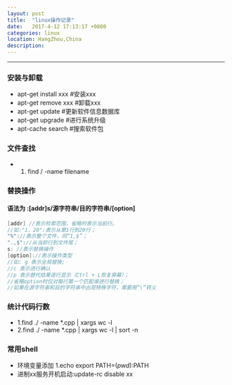 ```yaml
---
layout: post
title:  "linux操作记录"
date:   2017-4-12 17:13:17 +0800
categories: linux 
location: HangZhou,China 
description:  
---
```

---

### 安装与卸载
* apt-get install xxx #安装xxx
* apt-get remove xxx  #卸载xxx
* apt-get update      #更新软件信息数据库 
* apt-get upgrade     #进行系统升级 
* apt-cache search    #搜索软件包 
### 文件查找
* 1. find / -name filename 
### 替换操作    
#### 语法为 :[addr]s/源字符串/目的字符串/[option]
```c++
[addr] //表示检索范围，省略时表示当前行。
//如:"1，20":表示从第1行到20行；
"%"://表示整个文件，同“1,$”；
".,$"://从当前行到文件尾；
s: //表示替换操作
[option]://表示操作类型
//如: g 表示全局替换; 
//c 表示进行确认
//p 表示替代结果逐行显示（Ctrl + L恢复屏幕）；
//省略option时仅对每行第一个匹配串进行替换；
//如果在源字符串和目的字符串中出现特殊字符，需要用”\”转义
```
### 统计代码行数
* 1.find ./ -name *.cpp | xargs wc -l
* 2.find ./ -name *.cpp | xargs wc -l | sort -n
### 常用shell

* 环境变量添加 1.echo export PATH=$(pwd):$PATH
* 进制xx服务开机启动:update-rc disable xx
